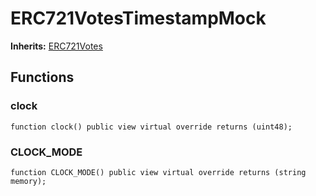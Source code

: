 # ERC721VotesTimestampMock
**Inherits:**
[ERC721Votes](/lib/openzeppelin-contracts/contracts/token/ERC721/extensions/ERC721Votes.sol/abstract.ERC721Votes.md)


## Functions
### clock


```solidity
function clock() public view virtual override returns (uint48);
```

### CLOCK_MODE


```solidity
function CLOCK_MODE() public view virtual override returns (string memory);
```


